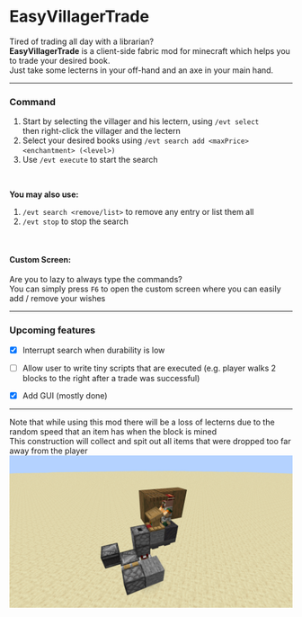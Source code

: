 # **EasyVillagerTrade**


Tired of trading all day with a librarian?  
**EasyVillagerTrade** is a client-side fabric mod for minecraft which helps you to trade your desired book.  
Just take some lecterns in your off-hand and an axe in your main hand.

---
### Command
1. Start by selecting the villager and his lectern, using ``/evt select``\
    then right-click the villager and the lectern
2. Select your desired books using ``/evt search add <maxPrice> <enchantment> (<level>)``
3. Use ``/evt execute`` to start the search

<br/>

**You may also use:**
1. ``/evt search <remove/list>`` to remove any entry or list them all
2. ``/evt stop`` to stop the search

<br/>

#### Custom Screen:
Are you to lazy to always type the commands? \
You can simply press ```F6``` to open the custom screen where you can easily add / remove your wishes


---
### Upcoming features
- [X] Interrupt search when durability is low
* [ ] Allow user to write tiny scripts that are executed (e.g. player walks 2 blocks to the right after a trade was successful)
- [X] Add GUI (mostly done)
---

Note that while using this mod there will be a loss of lecterns due to the random speed that an item has when the block is mined \
This construction will collect and spit out all items that were dropped too far away from the player
![](/img/c.png) 

